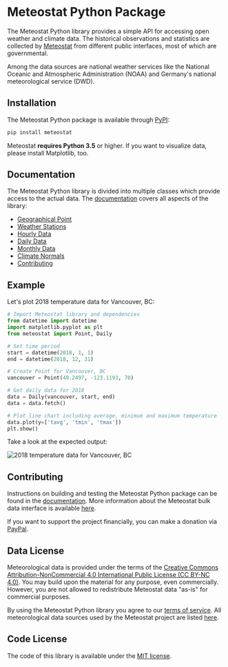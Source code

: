 # Meteostat Python Package

The Meteostat Python library provides a simple API for accessing open weather and climate data. The historical observations and statistics are collected by [Meteostat](https://meteostat.net) from different public interfaces, most of which are governmental.

Among the data sources are national weather services like the National Oceanic and Atmospheric Administration (NOAA) and Germany's national meteorological service (DWD).

## Installation

The Meteostat Python package is available through [PyPI](https://pypi.org/project/meteostat/):

```sh
pip install meteostat
```

Meteostat **requires Python 3.5** or higher. If you want to visualize data, please install Matplotlib, too.

## Documentation

The Meteostat Python library is divided into multiple classes which provide access to the actual data. The [documentation](https://dev.meteostat.net/python/) covers all aspects of the library:

* [Geographical Point](https://dev.meteostat.net/python/point.html)
* [Weather Stations](https://dev.meteostat.net/python/stations.html)
* [Hourly Data](https://dev.meteostat.net/python/hourly.html)
* [Daily Data](https://dev.meteostat.net/python/daily.html)
* [Monthly Data](https://dev.meteostat.net/python/monthly.html)
* [Climate Normals](https://dev.meteostat.net/python/normals.html)
* [Contributing](https://dev.meteostat.net/python/contributing.html)

## Example

Let's plot 2018 temperature data for Vancouver, BC:

```python
# Import Meteostat library and dependencies
from datetime import datetime
import matplotlib.pyplot as plt
from meteostat import Point, Daily

# Set time period
start = datetime(2018, 1, 1)
end = datetime(2018, 12, 31)

# Create Point for Vancouver, BC
vancouver = Point(49.2497, -123.1193, 70)

# Get daily data for 2018
data = Daily(vancouver, start, end)
data = data.fetch()

# Plot line chart including average, minimum and maximum temperature
data.plot(y=['tavg', 'tmin', 'tmax'])
plt.show()
```

Take a look at the expected output:

![2018 temperature data for Vancouver, BC](https://dev.meteostat.net/assets/img/py-example-chart.046f8b8e.png)

## Contributing

Instructions on building and testing the Meteostat Python package can be found in the [documentation](https://dev.meteostat.net/python/contributing.html). More information about the Meteostat bulk data interface is available [here](https://dev.meteostat.net/bulk/).

If you want to support the project financially, you can make a donation via [PayPal](https://paypal.me/meteostat).

## Data License

Meteorological data is provided under the terms of the [Creative Commons Attribution-NonCommercial 4.0 International Public License (CC BY-NC 4.0)](https://creativecommons.org/licenses/by-nc/4.0/legalcode). You may build upon the material
for any purpose, even commercially. However, you are not allowed to redistribute Meteostat data "as-is" for commercial purposes.

By using the Meteostat Python library you agree to our [terms of service](https://dev.meteostat.net/docs/terms.html). All meteorological data sources used by the Meteostat project are listed [here](https://dev.meteostat.net/docs/sources.html).

## Code License

The code of this library is available under the [MIT license](https://opensource.org/licenses/MIT).
